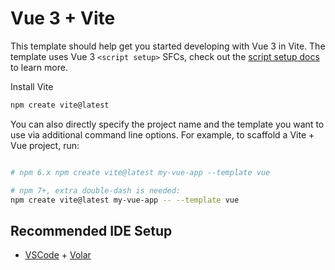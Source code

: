 # Vue 3 + Vite

This template should help get you started developing with Vue 3 in Vite. The template uses Vue 3 `<script setup>` SFCs, check out the [script setup docs](https://v3.vuejs.org/api/sfc-script-setup.html#sfc-script-setup) to learn more.

Install Vite
```bash
npm create vite@latest
```

You can also directly specify the project name and the template you want to use via additional command line options. For example, to scaffold a Vite + Vue project, run:

```bash

# npm 6.x npm create vite@latest my-vue-app --template vue

# npm 7+, extra double-dash is needed:
npm create vite@latest my-vue-app -- --template vue
```


## Recommended IDE Setup

- [VSCode](https://code.visualstudio.com/) + [Volar](https://marketplace.visualstudio.com/items?itemName=johnsoncodehk.volar)

